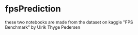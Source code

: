 # fpsPrediction
these two notebooks are made from the dataset on kaggle "FPS Benchmark" by Ulrik Thyge Pedersen
